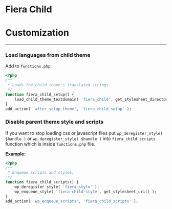 # Fiera Child

# Customization
---------------
### Load languages from child theme
Add to `functions.php`:

```php
<?php
/**
 * Loads the child theme's translated strings.
 */
function fiera_child_setup() {
	load_child_theme_textdomain( 'fiera_child', get_stylesheet_directory() . '/languages' );
}
add_action( 'after_setup_theme', 'fiera_child_setup' );
```

### Disable parent theme style and scripts
If you want to stop loading css or javascript files put `wp_deregister_style( $handle )` or `wp_deregister_style( $handle )` into `fiera_child_scripts` function which is inside `functions.php` file.

**Example:**

```php
<?php
/**
 * Enqueue scripts and styles.
 */
function fiera_child_scripts() {
	wp_deregister_style( 'fiera-style' );
	wp_enqueue_style( 'fiera-child-style', get_stylesheet_uri() );
}
add_action( 'wp_enqueue_scripts', 'fiera_child_scripts' );
```

